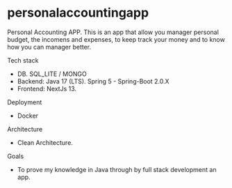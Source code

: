 # personalaccountingapp
Personal Accounting APP.
This is an app that allow you manager personal budget, the incomens and expenses,  to keep track your money and to know how you can manager better.

Tech stack
* DB. SQL_LITE / MONGO
* Backend:  Java 17 (LTS). Spring 5 - Spring-Boot 2.0.X
* Frontend: NextJs 13.

Deployment
* Docker

Architecture
* Clean Architecture.

Goals
* To prove my knowledge in Java through by full stack development an app.
